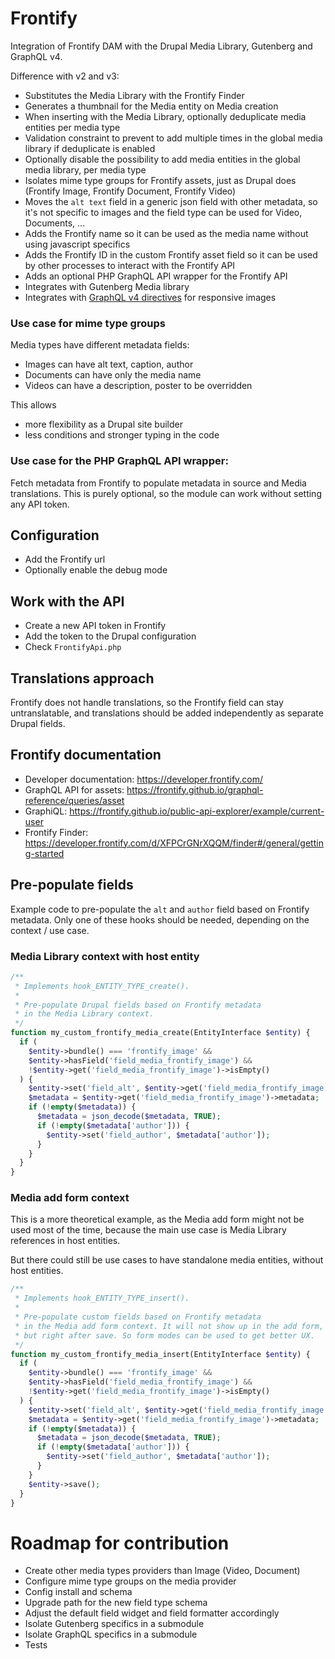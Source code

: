 # Frontify

Integration of Frontify DAM
with the Drupal Media Library, Gutenberg and GraphQL v4.

Difference with v2 and v3:

- Substitutes the Media Library with the Frontify Finder
- Generates a thumbnail for the Media entity on Media creation
- When inserting with the Media Library, optionally deduplicate media entities per media type
- Validation constraint to prevent to add multiple times in the global media library if deduplicate is enabled
- Optionally disable the possibility to add media entities in the global media library, per media type
- Isolates mime type groups for Frontify assets, just as Drupal does (Frontify Image, Frontify Document, Frontify Video)
- Moves the `alt text` field in a generic json field with other metadata, so it's not specific to images
and the field type can be used for Video, Documents, ...
- Adds the Frontify name so it can be used as the media name without using javascript specifics
- Adds the Frontify ID in the custom Frontify asset field so it can be used by other processes to interact with the Frontify API
- Adds an optional PHP GraphQL API wrapper for the Frontify API
- Integrates with Gutenberg Media library
- Integrates with [GraphQL v4 directives](https://packagist.org/packages/amazeelabs/graphql_directives) for responsive images

### Use case for mime type groups

Media types have different metadata fields:
- Images can have alt text, caption, author
- Documents can have only the media name
- Videos can have a description, poster to be overridden

This allows
- more flexibility as a Drupal site builder
- less conditions and stronger typing in the code

### Use case for the PHP GraphQL API wrapper:

Fetch metadata from Frontify to populate metadata in source and Media translations.
This is purely optional, so the module can work without setting any API token.

## Configuration

- Add the Frontify url
- Optionally enable the debug mode

## Work with the API

- Create a new API token in Frontify
- Add the token to the Drupal configuration
- Check `FrontifyApi.php`

## Translations approach

Frontify does not handle translations, so the Frontify field can stay
untranslatable, and translations should be added independently as separate
Drupal fields.

## Frontify documentation

- Developer documentation: https://developer.frontify.com/
- GraphQL API for assets: https://frontify.github.io/graphql-reference/queries/asset
- GraphiQL: https://frontify.github.io/public-api-explorer/example/current-user
- Frontify Finder: https://developer.frontify.com/d/XFPCrGNrXQQM/finder#/general/getting-started

## Pre-populate fields

Example code to pre-populate the `alt` and `author` field based on
Frontify metadata. Only one of these hooks should be needed, depending
on the context / use case.

### Media Library context with host entity

```php
/**
 * Implements hook_ENTITY_TYPE_create().
 *
 * Pre-populate Drupal fields based on Frontify metadata
 * in the Media Library context.
 */
function my_custom_frontify_media_create(EntityInterface $entity) {
  if (
    $entity->bundle() === 'frontify_image' &&
    $entity->hasField('field_media_frontify_image') &&
    !$entity->get('field_media_frontify_image')->isEmpty()
  ) {
    $entity->set('field_alt', $entity->get('field_media_frontify_image')->name);
    $metadata = $entity->get('field_media_frontify_image')->metadata;
    if (!empty($metadata)) {
      $metadata = json_decode($metadata, TRUE);
      if (!empty($metadata['author'])) {
        $entity->set('field_author', $metadata['author']);
      }
    }
  }
}
```

### Media add form context

This is a more theoretical example, as the Media add form might not be used
most of the time, because the main use case is Media Library references
in host entities.

But there could still be use cases to have standalone media entities, without
host entities.

```php
/**
 * Implements hook_ENTITY_TYPE_insert().
 *
 * Pre-populate custom fields based on Frontify metadata
 * in the Media add form context. It will not show up in the add form,
 * but right after save. So form modes can be used to get better UX.
 */
function my_custom_frontify_media_insert(EntityInterface $entity) {
  if (
    $entity->bundle() === 'frontify_image' &&
    $entity->hasField('field_media_frontify_image') &&
    !$entity->get('field_media_frontify_image')->isEmpty()
  ) {
    $entity->set('field_alt', $entity->get('field_media_frontify_image')->name);
    $metadata = $entity->get('field_media_frontify_image')->metadata;
    if (!empty($metadata)) {
      $metadata = json_decode($metadata, TRUE);
      if (!empty($metadata['author'])) {
        $entity->set('field_author', $metadata['author']);
      }
    }
    $entity->save();
  }
}
```

# Roadmap for contribution

- Create other media types providers than Image (Video, Document)
- Configure mime type groups on the media provider
- Config install and schema
- Upgrade path for the new field type schema
- Adjust the default field widget and field formatter accordingly
- Isolate Gutenberg specifics in a submodule
- Isolate GraphQL specifics in a submodule
- Tests
